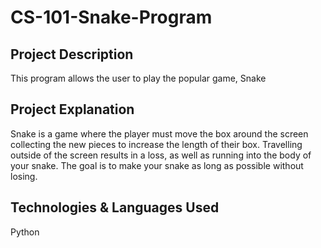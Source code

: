 # CS-101-Snake-Program

## Project Description

This program allows the user to play the popular game, Snake

## Project Explanation

Snake is a game where the player must move the box around the screen collecting the new pieces to increase the length of their box. Travelling outside of the screen results in a loss, as well as running into the body of your snake. The goal is to make your snake as long as possible without losing.

## Technologies & Languages Used

Python
